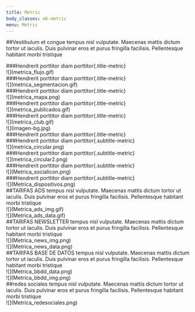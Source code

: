 ```yaml
---
title: Metric
body_classes: mk-metric
menu: Metric
---
```


##Vestibulum et congue 
tempus nisl vulputate. Maecenas mattis dictum tortor ut iaculis. Duis pulvinar eros et purus fringilla facilisis. Pellentesque habitant morbi tristique

<div markdown="1" class="module-one">

<div markdown="1" class="img-metric-module"> 
###Hendrerit porttitor diam porttitor{.title-metric}
<div class="line-metric"></div>
![](metrica_flujo.gif)
</div>

<div markdown="1" class="img-metric-module img-module-right">
###Hendrerit porttitor diam porttitor{.title-metric}
<div class="line-metric"></div>
![](metrica_segmentacion.gif)
</div>

</div>

<div markdown="1" class="mapa-module">
<div markdown="1" class="mapa-module-inside">
###Hendrerit porttitor diam porttitor{.title-metric}
<div class="line-metric"></div>
![](metrica_mapa.png)
</div>
</div>

<div markdown="1" class="module-two publicados-module">
<div markdown="1" class="two-module-inside publicados">
###Hendrerit porttitor diam porttitor{.title-metric}
<div class="line-metric"></div>
![](metrica_publicados.gif)
</div>
</div>

<div markdown="1" class="module-two">
<div markdown="1" class="two-module-inside">
###Hendrerit porttitor diam porttitor{.title-metric}
<div class="line-metric"></div>
![](metrica_club.gif)
</div>
</div>

<div markdown="1" class="module-three">
<div markdown="1" class="full-image-module">
![](imagen-bg.jpg)
</div>
<div markdown="1" class="full-color-section"></div>
<div markdown="1" class="three-module-inside">
###Hendrerit porttitor diam porttitor{.title-metric}
<div class="line-metric"></div>
<div markdown="1" class="indise-module-part">
###Hendrerit porttitor diam porttitor{.subtitle-metric}
<div class="line-metric"></div>
![](metrica_circular.png)
</div>
<div markdown="1" class="indise-module-part">
###Hendrerit porttitor diam porttitor{.subtitle-metric}
<div class="line-metric"></div>
![](metrica_circular2.png)
</div>
<div markdown="1" class="indise-module-part">
###Hendrerit porttitor diam porttitor{.subtitle-metric}
<div class="line-metric"></div>
![](Metrica_socialicon.png)
</div>
<div markdown="1" class="indise-module-part">
###Hendrerit porttitor diam porttitor{.subtitle-metric}
<div class="line-metric"></div>
![](Metrica_dispositivos.png)
</div>
</div>
</div>

<div markdown="1" class="full-metrica">
##TARIFAS ADS
tempus nisl vulputate. Maecenas mattis dictum tortor ut iaculis. Duis pulvinar eros et purus fringilla facilisis. Pellentesque habitant morbi tristique 
<div markdown="1" class="module-tables">
<div markdown="1" class="tables-img">
![](Metrica_ads_img.gif)
</div>
<div markdown="1" class="tables-data">
![](Metrica_ads_data.gif)
</div>
</div>
</div>

<div markdown="1" class="full-metrica metrica-bg module-newsletter">
##TARIFAS NEWSLETTER
tempus nisl vulputate. Maecenas mattis dictum tortor ut iaculis. Duis pulvinar eros et purus fringilla facilisis. Pellentesque habitant morbi tristique 
<div markdown="1" class="module-tables">
<div markdown="1" class="tables-img">
![](Metrica_news_img.png)
</div>
<div markdown="1" class="tables-data">
![](Metrica_news_data.png)
</div>
</div>
</div>

<div markdown="1" class="full-metrica module-newsletter">
##TARIFAS BASE DE DATOS
tempus nisl vulputate. Maecenas mattis dictum tortor ut iaculis. Duis pulvinar eros et purus fringilla facilisis. Pellentesque habitant morbi tristique 
<div markdown="1" class="module-tables">
<div markdown="1" class="tables-img">
![](Metrica_bbdd_data.png)
</div>
<div markdown="1" class="tables-data">
![](Metrica_bbdd_img.png)
</div>
</div>
</div>

<div markdown="1" class="full-metrica metrica-bg module-redesociales">
##redes sociales
tempus nisl vulputate. Maecenas mattis dictum tortor ut iaculis. Duis pulvinar eros et purus fringilla facilisis. Pellentesque habitant morbi tristique 
<div markdown="1" class="module-tables">
![](Metrica_redesociales.png)
</div>
</div>
